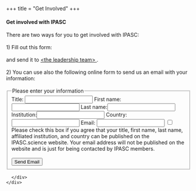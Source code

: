 +++
title = "Get Involved"
+++
<link rel="stylesheet" href="https://use.fontawesome.com/releases/v5.6.3/css/all.css" integrity="sha384-UHRtZLI+pbxtHCWp1t77Bi1L4ZtiqrqD80Kn4Z8NTSRyMA2Fd33n5dQ8lWUE00s/" crossorigin="anonymous">


<section id="contact-form">
  <div class="container">
    <div class="row">
      <div class="col-md-12">
      <h4> Get involved with IPASC </h4>
		  There are two ways for you to get involved with IPASC: <br> <br>
		  1) Fill out this form: <br>
		  <a href="../get_involved_form.pdf" target="_blank"> <i class="fas fa-file fa-7x indent form-icon"></i></a>
		  <br>
		  and send it to <a href="mailto:seb53@cam.ac.uk?subject=[IPASC]%20Get%20involved%20with%20IPASC&cc=j.groehl@dkfz-heidelberg.de;lina.hacker@cruk.cam.ac.uk"> &lt;the leadership team&gt; </a>. 
		  <br>   
		  <br>
		  2) You can use also the following online form to send us an email with your information: <br><br>
			<div class="formdiv">
			  <form class="form-style" action="mailto:seb53@cam.ac.uk?subject=[IPASC]%20Get%20involved%20with%20IPASC&cc=j.groehl@dkfz-heidelberg.de;lina.hacker@cruk.cam.ac.uk" method="POST" enctype="text/plain">
				 <fieldset>
					 <legend>Please enter your information</legend>
				   	 <label for="title"> <span>Title:</span> <input class="input-field" type="text" name="title" value="" /></label>
					 <label for="firstname"> <span>First name:</span><input class="input-field" type="text" name="firstname" value="" /></label>
					 <label for="lastname"> <span>Last name:</span><input class="input-field" type="text" name="lastname" value="" /></label>
					 <label for="institution"> <span>Institution:</span><input class="input-field" type="text" name="institution" value="" /></label>
					 <label for="country"> <span>Country: </span><input class="input-field" type="text" name="country" value="" /></label>
					 <label for="email"> <span>Email: </span><input class="input-field" type="text" name="email" value="" /></label>
					 <input class="input-field" type="checkbox" name="can be published on website" value="Yes" />
					 Please check this box if you agree that your title, first name, last name, affiliated institution,
					 and country can be published on the IPASC.science website. Your email address will not be published
					 on the website and is just for being contacted by IPASC members.
					 <br>
           <br>
					 <input type="submit" value="Send Email">
				  </fieldset>
			  </form>
			</div>
        
      </div>
    </div>
  </div>
</section>
